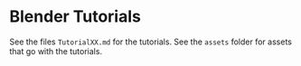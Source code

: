 # Blender Tutorials

See the files `TutorialXX.md` for the tutorials. See the `assets` folder for assets that go with the tutorials.
